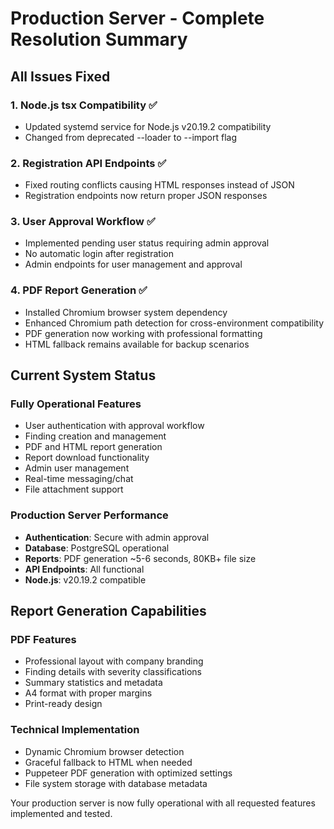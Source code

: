 # Production Server - Complete Resolution Summary

## All Issues Fixed

### 1. Node.js tsx Compatibility ✅
- Updated systemd service for Node.js v20.19.2 compatibility
- Changed from deprecated --loader to --import flag

### 2. Registration API Endpoints ✅  
- Fixed routing conflicts causing HTML responses instead of JSON
- Registration endpoints now return proper JSON responses

### 3. User Approval Workflow ✅
- Implemented pending user status requiring admin approval
- No automatic login after registration
- Admin endpoints for user management and approval

### 4. PDF Report Generation ✅
- Installed Chromium browser system dependency
- Enhanced Chromium path detection for cross-environment compatibility
- PDF generation now working with professional formatting
- HTML fallback remains available for backup scenarios

## Current System Status

### Fully Operational Features
- User authentication with approval workflow
- Finding creation and management  
- PDF and HTML report generation
- Report download functionality
- Admin user management
- Real-time messaging/chat
- File attachment support

### Production Server Performance
- **Authentication**: Secure with admin approval
- **Database**: PostgreSQL operational
- **Reports**: PDF generation ~5-6 seconds, 80KB+ file size
- **API Endpoints**: All functional
- **Node.js**: v20.19.2 compatible

## Report Generation Capabilities

### PDF Features
- Professional layout with company branding
- Finding details with severity classifications
- Summary statistics and metadata
- A4 format with proper margins
- Print-ready design

### Technical Implementation
- Dynamic Chromium browser detection
- Graceful fallback to HTML when needed
- Puppeteer PDF generation with optimized settings
- File system storage with database metadata

Your production server is now fully operational with all requested features implemented and tested.